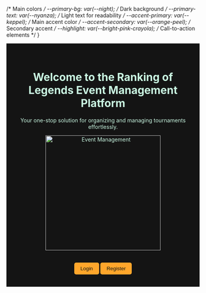 /* Main colors */
  --primary-bg: var(--night);      /* Dark background */
  --primary-text: var(--nyanza);   /* Light text for readability */
  --accent-primary: var(--keppel); /* Main accent color */
  --accent-secondary: var(--orange-peel); /* Secondary accent */
  --highlight: var(--bright-pink-crayola); /* Call-to-action elements */
}

<script>
  // Import any necessary components or libraries here
  import { onMount } from 'svelte';

  // Example of a function to handle login and registration
  function handleLogin() {
    // Logic for handling login
  }

  function handleRegister() {
    // Logic for handling registration
  }
</script>

<style>
  :root {
    --night: #141414;
    --keppel: #58b09c;
    --nyanza: #caf7e2;
    --orange-peel: #ffa62b;
    --bright-pink: #ff5d73;
  }

  .landing {
    text-align: center;
    padding: 2rem;
    background-color: var(--night); /* Dark background */
    color: var(--nyanza); /* Light text color */
  }

  .small-image {
    max-width: 100%; /* Responsive */
    height: auto; /* Maintain aspect ratio */
    width: 300px; /* Set a specific width */
  }

  .cta-buttons {
    margin-top: 2rem;
  }

  .cta-button {
    background-color: var(--orange-peel); /* Button color */
    color: var(--night); /* Text color for buttons */
    padding: 0.5rem 1rem;
    border: none;
    border-radius: 5px;
    cursor: pointer;
  }

  .cta-button:hover {
    background-color: var(--keppel); /* Hover color */
  }
</style>

<main class="landing">
  <h1>Welcome to the Ranking of Legends Event Management Platform</h1>
  <p>Your one-stop solution for organizing and managing tournaments effortlessly.</p>
  <img class="small-image" src="/images/ROL Profile (1).png" alt="Event Management" />

  <div class="cta-buttons">
    <button class="cta-button" on:click={handleLogin}>Login</button>
    <button class="cta-button" on:click={handleRegister}>Register</button>
  </div>
</main>